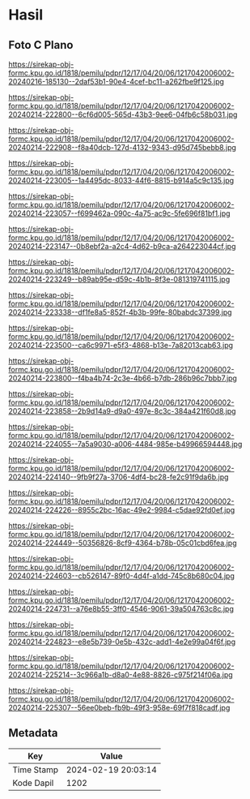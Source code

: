 # Hasil

## Foto C Plano

https://sirekap-obj-formc.kpu.go.id/1818/pemilu/pdpr/12/17/04/20/06/1217042006002-20240216-185130--2daf53b1-90e4-4cef-bc11-a262fbe9f125.jpg

https://sirekap-obj-formc.kpu.go.id/1818/pemilu/pdpr/12/17/04/20/06/1217042006002-20240214-222800--6cf6d005-565d-43b3-9ee6-04fb6c58b031.jpg

https://sirekap-obj-formc.kpu.go.id/1818/pemilu/pdpr/12/17/04/20/06/1217042006002-20240214-222908--f8a40dcb-127d-4132-9343-d95d745bebb8.jpg

https://sirekap-obj-formc.kpu.go.id/1818/pemilu/pdpr/12/17/04/20/06/1217042006002-20240214-223005--1a4495dc-8033-44f6-8815-b914a5c9c135.jpg

https://sirekap-obj-formc.kpu.go.id/1818/pemilu/pdpr/12/17/04/20/06/1217042006002-20240214-223057--f699462a-090c-4a75-ac9c-5fe696f81bf1.jpg

https://sirekap-obj-formc.kpu.go.id/1818/pemilu/pdpr/12/17/04/20/06/1217042006002-20240214-223147--0b8ebf2a-a2c4-4d62-b9ca-a264223044cf.jpg

https://sirekap-obj-formc.kpu.go.id/1818/pemilu/pdpr/12/17/04/20/06/1217042006002-20240214-223249--b89ab95e-d59c-4b1b-8f3e-081319741115.jpg

https://sirekap-obj-formc.kpu.go.id/1818/pemilu/pdpr/12/17/04/20/06/1217042006002-20240214-223338--df1fe8a5-852f-4b3b-99fe-80babdc37399.jpg

https://sirekap-obj-formc.kpu.go.id/1818/pemilu/pdpr/12/17/04/20/06/1217042006002-20240214-223500--ca6c9971-e5f3-4868-b13e-7a82013cab63.jpg

https://sirekap-obj-formc.kpu.go.id/1818/pemilu/pdpr/12/17/04/20/06/1217042006002-20240214-223800--f4ba4b74-2c3e-4b66-b7db-286b96c7bbb7.jpg

https://sirekap-obj-formc.kpu.go.id/1818/pemilu/pdpr/12/17/04/20/06/1217042006002-20240214-223858--2b9d14a9-d9a0-497e-8c3c-384a421f60d8.jpg

https://sirekap-obj-formc.kpu.go.id/1818/pemilu/pdpr/12/17/04/20/06/1217042006002-20240214-224055--7a5a9030-a006-4484-985e-b49966594448.jpg

https://sirekap-obj-formc.kpu.go.id/1818/pemilu/pdpr/12/17/04/20/06/1217042006002-20240214-224140--9fb9f27a-3706-4df4-bc28-fe2c91f9da6b.jpg

https://sirekap-obj-formc.kpu.go.id/1818/pemilu/pdpr/12/17/04/20/06/1217042006002-20240214-224226--8955c2bc-16ac-49e2-9984-c5dae92fd0ef.jpg

https://sirekap-obj-formc.kpu.go.id/1818/pemilu/pdpr/12/17/04/20/06/1217042006002-20240214-224449--50356826-8cf9-4364-b78b-05c01cbd6fea.jpg

https://sirekap-obj-formc.kpu.go.id/1818/pemilu/pdpr/12/17/04/20/06/1217042006002-20240214-224603--cb526147-89f0-4d4f-a1dd-745c8b680c04.jpg

https://sirekap-obj-formc.kpu.go.id/1818/pemilu/pdpr/12/17/04/20/06/1217042006002-20240214-224731--a76e8b55-3ff0-4546-9061-39a504763c8c.jpg

https://sirekap-obj-formc.kpu.go.id/1818/pemilu/pdpr/12/17/04/20/06/1217042006002-20240214-224823--e8e5b739-0e5b-432c-add1-4e2e99a04f6f.jpg

https://sirekap-obj-formc.kpu.go.id/1818/pemilu/pdpr/12/17/04/20/06/1217042006002-20240214-225214--3c966a1b-d8a0-4e88-8826-c975f214f06a.jpg

https://sirekap-obj-formc.kpu.go.id/1818/pemilu/pdpr/12/17/04/20/06/1217042006002-20240214-225307--56ee0beb-fb9b-49f3-958e-69f7f818cadf.jpg


## Metadata

| Key        | Value               |
| ---------- | ------------------- |
| Time Stamp | 2024-02-19 20:03:14 |
| Kode Dapil | 1202                |



